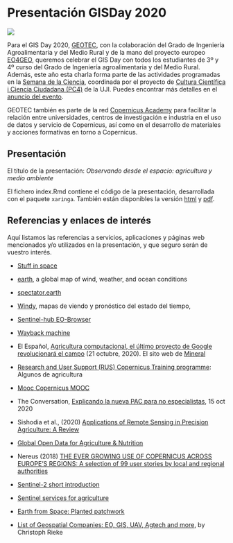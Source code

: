# Presentación GISDay 2020

<img src="https://www.uji.es/com/agenda/2020/11/18/GIS-day/GISday2020.jpg?1604565997306" align="center"/>


Para el GIS Day 2020, [GEOTEC](http://geotec.uji.es/), con la colaboración del Grado de Ingeniería Agroalimentaria y del Medio Rural y de la mano del proyecto europeo [EO4GEO](http://www.eo4geo.eu), queremos celebrar el GIS Day con todos los estudiantes de 3º y 4º curso del Grado de Ingeniería agroalimentaria y del Medio Rural. Además, este año esta charla forma parte de las actividades programadas en la [Semana de la Ciencia](https://www.uji.es/investigacio/base/cultura-cientifica/pc4/acc-divulga/setmana-cienc/), coordinada por el proyecto de [Cultura Científica i Ciencia Ciudadana (PC4)](https://www.uji.es/investigacio/base/cultura-cientifica/pc4/) de la UJI. Puedes encontrar más detalles en el [anuncio del evento](https://www.uji.es/com/agenda/2020/11/18/GIS-day/).

GEOTEC también es parte de la red [Copernicus Academy](https://www.copernicus.eu/en/opportunities/education/copernicus-academy) para facilitar la relación entre universidades, centros de investigación e industria en el uso de datos y servicio de Copernicus, así como en el desarrollo de materiales y acciones formativas en torno a Copernicus.

## Presentación

El título de la presentación: *Observando desde el espacio: agricultura y medio ambiente*

El fichero index.Rmd contiene el código de la presentación, desarrollada con el paquete `xaringa`. También están disponibles la versión [html](https://geotecinit.github.io/GISDay2020/index.html) y [pdf](https://geotecinit.github.io/GISDay2020/index.pdf).

## Referencias y enlaces de interés

Aquí listamos las referencias a servicios, aplicaciones y páginas web mencionados y/o utilizados en la presentación, y que seguro serán de vuestro interés.


* [Stuff in space](http://stuffin.space/)

* [earth](https://earth.nullschool.net/), a global map of wind, weather, and ocean conditions

* [spectator.earth](https://app.spectator.earth/)

* [Windy](https://www.windy.com/), mapas de viendo y pronóstico del estado del tiempo, 

* [Sentinel-hub EO-Browser](https://apps.sentinel-hub.com/eo-browser/)

* [Wayback machine](https://livingatlas.arcgis.com/wayback/?ext=-0.13641,39.91525,0.06101,40.03233&active=119)

* El Español, [Agricultura computacional, el último proyecto de Google revolucionará el campo](https://www.elespanol.com/omicrono/tecnologia/20201021/agricultura-computacional-ultimo-proyecto-google-revolucionara-campo/529697524_0.html) (21 octubre, 2020). El sito web de [Mineral](https://x.company/projects/mineral/)

* [Research and User Support (RUS) Copernicus Training programme](https://www.youtube.com/channel/UCB01WjameYMvL7-XfI8vRIA/videos): Algunos de agricultura

* [Mooc Copernicus MOOC](https://mooc.copernicus.eu/)

* The Conversation, [Explicando la nueva PAC para no especialistas](https://theconversation.com/explicando-la-nueva-pac-para-no-especialistas-147654), 15 oct 2020

* Sishodia et al., (2020) [Applications of Remote Sensing in Precision Agriculture: A Review](https://www.mdpi.com/2072-4292/12/19/3136)

* [Global Open Data for Agriculture & Nutrition](https://www.godan.info/)

* Nereus (2018) [THE EVER GROWING USE OF COPERNICUS ACROSS EUROPE’S REGIONS: A selection of 99 user stories by local and regional authorities](http://esamultimedia.esa.int/docs/EarthObservation/copernicus4regions_2018.pdf)

* [Sentinel-2 short introduction](https://www.youtube.com/watch?v=Bv3pB9TaWOk)

* [Sentinel services for agriculture](https://www.youtube.com/watch?v=w_TACzzpVI0)

* [Earth from Space: Planted patchwork](https://www.youtube.com/watch?v=Rx6rwCkV0R4)

* [List of Geospatial Companies: EO, GIS, UAV, Agtech and more](https://chrieke.medium.com/map-of-geospatial-companies-ea9ec3a8a87c), by Christoph Rieke

